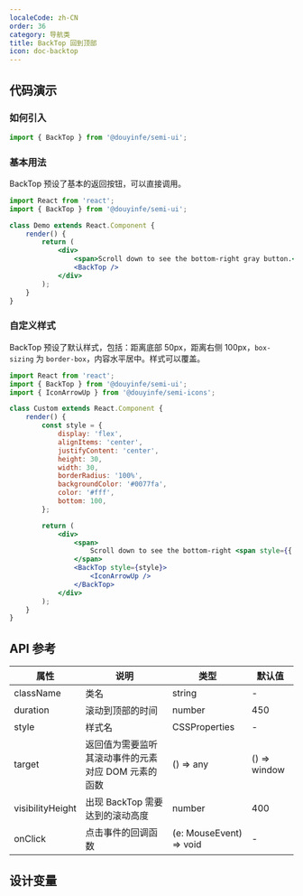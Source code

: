 ```yaml
---
localeCode: zh-CN
order: 36
category: 导航类
title: BackTop 回到顶部
icon: doc-backtop
---
```


## 代码演示

### 如何引入

```jsx import
import { BackTop } from '@douyinfe/semi-ui';
```

### 基本用法

BackTop 预设了基本的返回按钮，可以直接调用。

```jsx live=true
import React from 'react';
import { BackTop } from '@douyinfe/semi-ui';

class Demo extends React.Component {
    render() {
        return (
            <div>
                <span>Scroll down to see the bottom-right gray button.</span>
                <BackTop />
            </div>
        );
    }
}
```

### 自定义样式

BackTop 预设了默认样式，包括：距离底部 50px，距离右侧 100px，`box-sizing` 为 `border-box`，内容水平居中。样式可以覆盖。

```jsx live=true
import React from 'react';
import { BackTop } from '@douyinfe/semi-ui';
import { IconArrowUp } from '@douyinfe/semi-icons';

class Custom extends React.Component {
    render() {
        const style = {
            display: 'flex',
            alignItems: 'center',
            justifyContent: 'center',
            height: 30,
            width: 30,
            borderRadius: '100%',
            backgroundColor: '#0077fa',
            color: '#fff',
            bottom: 100,
        };

        return (
            <div>
                <span>
                    Scroll down to see the bottom-right <span style={{ color: '#0077fa' }}>blue circular</span> button.
                </span>
                <BackTop style={style}>
                    <IconArrowUp />
                </BackTop>
            </div>
        );
    }
}
```

## API 参考

| 属性             | 说明                                                | 类型     | 默认值       |
| ---------------- | --------------------------------------------------- | -------- | ------------ |
| className        | 类名                                                | string   | -            |
| duration         | 滚动到顶部的时间                                    | number   | 450          |
| style            | 样式名                                              | CSSProperties   | -            |
| target           | 返回值为需要监听其滚动事件的元素对应 DOM 元素的函数 | () => any | () => window |
| visibilityHeight | 出现 BackTop 需要达到的滚动高度                     | number   | 400          |
| onClick          | 点击事件的回调函数                                  | (e: MouseEvent) => void | -            |

## 设计变量
<DesignToken/>